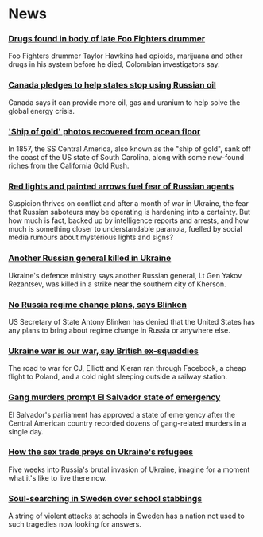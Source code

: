 # News
### [Drugs found in body of late Foo Fighters drummer](https://www.bbc.com/news/entertainment-arts-60890202)
Foo Fighters drummer Taylor Hawkins had opioids, marijuana and other drugs in his system before he died, Colombian investigators say.
### [Canada pledges to help states stop using Russian oil](https://www.bbc.com/news/business-60879685)
Canada says it can provide more oil, gas and uranium to help solve the global energy crisis.
### ['Ship of gold' photos recovered from ocean floor](https://www.bbc.com/news/world-us-canada-60866212)
In 1857, the SS Central America, also known as the "ship of gold", sank off the coast of the US state of South Carolina, along with some new-found riches from the California Gold Rush. 
### [Red lights and painted arrows fuel fear of Russian agents](https://www.bbc.com/news/world-60879945)
Suspicion thrives on conflict and after a month of war in Ukraine, the fear that Russian saboteurs may be operating is hardening into a certainty. But how much is fact, backed up by intelligence reports and arrests, and how much is something closer to understandable paranoia, fuelled by social media rumours about mysterious lights and signs?
### [Another Russian general killed in Ukraine](https://www.bbc.com/news/world-europe-60807538)
Ukraine's defence ministry says another Russian general, Lt Gen Yakov Rezantsev, was killed in a strike near the southern city of Kherson. 
### [No Russia regime change plans, says Blinken](https://www.bbc.com/news/world-60891803)
US Secretary of State Antony Blinken has denied that the United States has any plans to bring about regime change in Russia or anywhere else. 
### [Ukraine war is our war, say British ex-squaddies](https://www.bbc.com/news/world-europe-60886295)
The road to war for CJ, Elliott and Kieran ran through Facebook, a cheap flight to Poland, and a cold night sleeping outside a railway station.
### [Gang murders prompt El Salvador state of emergency](https://www.bbc.com/news/world-latin-america-60893048)
El Salvador's parliament has approved a state of emergency after the Central American country recorded dozens of gang-related murders in a single day.
### [How the sex trade preys on Ukraine's refugees](https://www.bbc.com/news/world-europe-60891801)
Five weeks into Russia's brutal invasion of Ukraine, imagine for a moment what it's like to live there now. 
### [Soul-searching in Sweden over school stabbings](https://www.bbc.com/news/world-europe-60867754)
A string of violent attacks at schools in Sweden has a nation not used to such tragedies now looking for answers.
